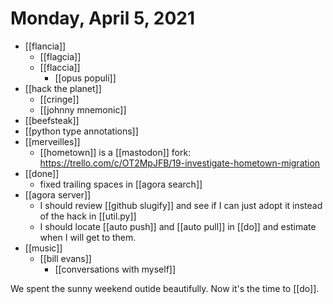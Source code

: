 # Monday, April 5, 2021

- [[flancia]]
    - [[flagcia]]
    - [[flaccia]]
      - [[opus populi]]
- [[hack the planet]]
  - [[cringe]]
  - [[johnny mnemonic]]
- [[beefsteak]]
- [[python type annotations]]
- [[merveilles]]
  - [[hometown]] is a [[mastodon]] fork: https://trello.com/c/OT2MpJFB/19-investigate-hometown-migration
- [[done]]
  - fixed trailing spaces in [[agora search]]
- [[agora server]]
  - I should review [[github slugify]] and see if I can just adopt it instead of the hack in [[util.py]]
  - I should locate [[auto push]] and [[auto pull]] in [[do]] and estimate when I will get to them.
- [[music]]
  - [[bill evans]]
    - [[conversations with myself]]

We spent the sunny weekend outide beautifully. Now it's the time to [[do]].

